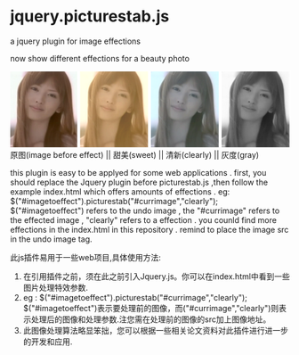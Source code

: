 jquery.picturestab.js
=====================

a  jquery plugin for image effections

now show different effections for a beauty photo 

![alt tag](https://github.com/keejun/jquery.picturestab.js/blob/master/sample.PNG?raw=true) 
   原图(image before effect)  || 甜美(sweet)   ||  清新(clearly)   || 灰度(gray)

this plugin is easy to be applyed for some web applications . first, you should replace the Jquery plugin before picturestab.js ,then follow the example index.html which offers amounts of effections .
eg: $("#imagetoeffect").picturestab("#currimage","clearly"); 
$("#imagetoeffect") refers to the undo image , the "#currimage" refers to the effected image , "clearly" refers to a effection .  you counld find more effections in the index.html in this repository .  remind to place the image src in the undo image tag.  

此js插件易用于一些web项目,具体使用方法:
  1. 在引用插件之前，须在此之前引入Jquery.js。你可以在index.html中看到一些图片处理特效参数.
  2. eg : $("#imagetoeffect").picturestab("#currimage","clearly");        $("#imagetoeffect")表示要处理前的图像，而("#currimage","clearly")则表示处理后的图像和处理参数.注您需在处理前的图像的src加上图像地址。
  3. 此图像处理算法略显笨拙，您可以根据一些相关论文资料对此插件进行进一步的开发和应用.
    
 
